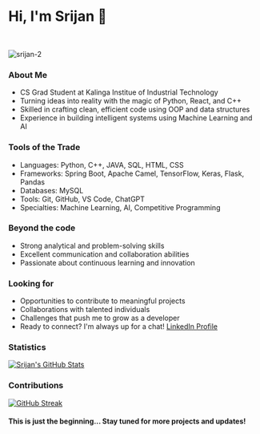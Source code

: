# Hi, I'm Srijan 👋
<br />

<p align="left"><img src="https://komarev.com/ghpvc/?username=srijan-2&label=Views&color=0e75b6&style=plastic" alt="srijan-2" /></p>

### About Me
- CS Grad Student at Kalinga Institue of Industrial Technology
- Turning ideas into reality with the magic of Python, React, and C++
- Skilled in crafting clean, efficient code using OOP and data structures
- Experience in building intelligent systems using Machine Learning and AI

### Tools of the Trade
- Languages: Python, C++, JAVA,  SQL, HTML, CSS
- Frameworks: Spring Boot, Apache Camel, TensorFlow, Keras, Flask, Pandas
- Databases:  MySQL
- Tools: Git, GitHub, VS Code, ChatGPT
- Specialties: Machine Learning, AI, Competitive Programming



### Beyond the code
- Strong analytical and problem-solving skills
- Excellent communication and collaboration abilities
- Passionate about continuous learning and innovation

### Looking for
- Opportunities to contribute to meaningful projects
- Collaborations with talented individuals
- Challenges that push me to grow as a developer
- Ready to connect? I'm always up for a chat! [LinkedIn Profile](https://www.linkedin.com/in/22srijan-kumar/)

### Statistics

<a href="https://github.com/srijan-2/srijan-2">
    <img
         align="center"
         src="https://github-readme-stats.vercel.app/api?username=srijan-2&show_icons=true&hide_title=true&line_height=27&count_private=true&title_color=ffffff&text_color=c9cacc&icon_color=2bbc8a&bg_color=1d1f21"
         alt="Srijan's GitHub Stats"
    />
</a>

### Contributions

[![GitHub Streak](https://github-readme-streak-stats.herokuapp.com?user=srijan-2&starting_year=2017&theme=dark)](https://git.io/streak-stats)

#### This is just the beginning... Stay tuned for more projects and updates!
